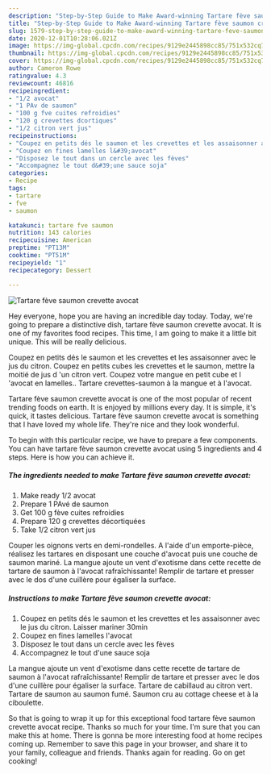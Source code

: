 ```yaml
---
description: "Step-by-Step Guide to Make Award-winning Tartare fève saumon crevette avocat"
title: "Step-by-Step Guide to Make Award-winning Tartare fève saumon crevette avocat"
slug: 1579-step-by-step-guide-to-make-award-winning-tartare-feve-saumon-crevette-avocat
date: 2020-12-01T10:28:06.021Z
image: https://img-global.cpcdn.com/recipes/9129e2445898cc85/751x532cq70/tartare-feve-saumon-crevette-avocat-photo-principale-de-la-recette.jpg
thumbnail: https://img-global.cpcdn.com/recipes/9129e2445898cc85/751x532cq70/tartare-feve-saumon-crevette-avocat-photo-principale-de-la-recette.jpg
cover: https://img-global.cpcdn.com/recipes/9129e2445898cc85/751x532cq70/tartare-feve-saumon-crevette-avocat-photo-principale-de-la-recette.jpg
author: Cameron Rowe
ratingvalue: 4.3
reviewcount: 46816
recipeingredient:
- "1/2 avocat"
- "1 PAv de saumon"
- "100 g fve cuites refroidies"
- "120 g crevettes dcortiques"
- "1/2 citron vert jus"
recipeinstructions:
- "Coupez en petits dés le saumon et les crevettes et les assaisonner avec le jus du citron. Laisser mariner 30min"
- "Coupez en fines lamelles l&#39;avocat"
- "Disposez le tout dans un cercle avec les fèves"
- "Accompagnez le tout d&#39;une sauce soja"
categories:
- Recipe
tags:
- tartare
- fve
- saumon

katakunci: tartare fve saumon 
nutrition: 143 calories
recipecuisine: American
preptime: "PT13M"
cooktime: "PT51M"
recipeyield: "1"
recipecategory: Dessert

---
```



![Tartare fève saumon crevette avocat](https://img-global.cpcdn.com/recipes/9129e2445898cc85/751x532cq70/tartare-feve-saumon-crevette-avocat-photo-principale-de-la-recette.jpg)

Hey everyone, hope you are having an incredible day today. Today, we're going to prepare a distinctive dish, tartare fève saumon crevette avocat. It is one of my favorites food recipes. This time, I am going to make it a little bit unique. This will be really delicious.

Coupez en petits dés le saumon et les crevettes et les assaisonner avec le jus du citron. Coupez en petits cubes les crevettes et le saumon, mettre la moitié de jus d &#39;un citron vert. Coupez votre mangue en petit cube et l &#39;avocat en lamelles.. Tartare crevettes-saumon à la mangue et à l&#39;avocat.

Tartare fève saumon crevette avocat is one of the most popular of recent trending foods on earth. It is enjoyed by millions every day. It is simple, it's quick, it tastes delicious. Tartare fève saumon crevette avocat is something that I have loved my whole life. They're nice and they look wonderful.


To begin with this particular recipe, we have to prepare a few components. You can have tartare fève saumon crevette avocat using 5 ingredients and 4 steps. Here is how you can achieve it.

<!--inarticleads1-->

##### The ingredients needed to make Tartare fève saumon crevette avocat:

1. Make ready 1/2 avocat
1. Prepare 1 PAvé de saumon
1. Get 100 g fève cuites refroidies
1. Prepare 120 g crevettes décortiquées
1. Take 1/2 citron vert jus


Couper les oignons verts en demi-rondelles. A l&#39;aide d&#39;un emporte-pièce, réalisez les tartares en disposant une couche d&#39;avocat puis une couche de saumon mariné. La mangue ajoute un vent d&#39;exotisme dans cette recette de tartare de saumon à l&#39;avocat rafraîchissante! Remplir de tartare et presser avec le dos d&#39;une cuillère pour égaliser la surface. 

<!--inarticleads2-->

##### Instructions to make Tartare fève saumon crevette avocat:

1. Coupez en petits dés le saumon et les crevettes et les assaisonner avec le jus du citron. Laisser mariner 30min
1. Coupez en fines lamelles l&#39;avocat
1. Disposez le tout dans un cercle avec les fèves
1. Accompagnez le tout d&#39;une sauce soja


La mangue ajoute un vent d&#39;exotisme dans cette recette de tartare de saumon à l&#39;avocat rafraîchissante! Remplir de tartare et presser avec le dos d&#39;une cuillère pour égaliser la surface. Tartare de cabillaud au citron vert. Tartare de saumon au saumon fumé. Saumon cru au cottage cheese et à la ciboulette. 

So that is going to wrap it up for this exceptional food tartare fève saumon crevette avocat recipe. Thanks so much for your time. I'm sure that you can make this at home. There is gonna be more interesting food at home recipes coming up. Remember to save this page in your browser, and share it to your family, colleague and friends. Thanks again for reading. Go on get cooking!

